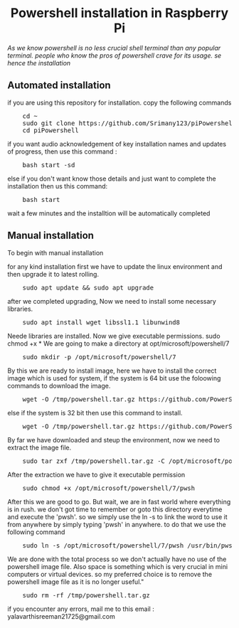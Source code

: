 <h1 align="center">Powershell installation in Raspberry Pi</h1>
<i>As we know powershell is no less crucial shell terminal than any popular terminal. people who know the pros of powershell crave for its usage. se hence the installation</i>

<h2>Automated installation</h2>
  
if you are using this repository for installation. copy the following commands
  
<div>
  <pre>
    cd ~
    sudo git clone https://github.com/Srimany123/piPowershell.git
    cd piPowershell</pre>
  
  if you want audio acknowledgement of key installation names and updates of progress, then use this command : 
  
  <pre>
    bash start -sd</pre>
  else if you don't want know those details and just want to complete the installation then us this command:
  <pre>
    bash start</pre>
</div>
<p>wait a few minutes and the installtion will be automatically completed
</p>

<h2>Manual installation</h2>

To begin with manual installation

<div>
  for any kind installation first we have to update the linux environment and then upgrade it to latest rolling.
  
  <pre>
    sudo apt update && sudo apt upgrade</pre>
  after we completed upgrading, Now we need to install some necessary libraries.
  <pre>
    sudo apt install wget libssl1.1 libunwind8</pre>
  Neede libraries are installed. Now we give executable permissions.
    sudo chmod +x *
  We are going to make a directory at opt/microsoft/powershell/7
  <pre>
    sudo mkdir -p /opt/microsoft/powershell/7</pre>
  By this we are ready to install image, here we have to install the correct image which is used for system, if the system is 64 bit use the foloowing commands to download the image.
  <pre>
    wget -O /tmp/powershell.tar.gz https://github.com/PowerShell/PowerShell/releases/download/v7.2.6/powershell-7.2.6-linux-arm64.tar.gz</pre>
else if the system is 32 bit then use this command to install.
  <pre>
    wget -O /tmp/powershell.tar.gz https://github.com/PowerShell/PowerShell/releases/download/v7.2.6/powershell-7.2.6-linux-arm32.tar.gz</pre> 
  By far we have downloaded and steup the environment, now we need to extract the image file.
  <pre>
    sudo tar zxf /tmp/powershell.tar.gz -C /opt/microsoft/powershell/7</pre>
  After the extraction we have to give it executable permission
  <pre>
    sudo chmod +x /opt/microsoft/powershell/7/pwsh</pre>
  After this we are good to go. But wait, we are in fast world where everything is in rush. we don't got time to remember or goto this directory everytime and execute the 'pwsh'. so we simply use the ln -s to link the word to use it from anywhere by simply typing 'pwsh' in anywhere. to do that we use the following command
  <pre>
    sudo ln -s /opt/microsoft/powershell/7/pwsh /usr/bin/pwsh</pre>
  We are done with the total process so we don't actually have no use of the powershell image file. Also space is something which is very crucial in mini computers or virtual devices. so my preferred choice is to remove the powershell image file as it is no longer useful."
  <pre>
    sudo rm -rf /tmp/powershell.tar.gz</pre>
</div>
if you encounter any errors, mail me to this email : yalavarthisreeman21725@gmail.com
